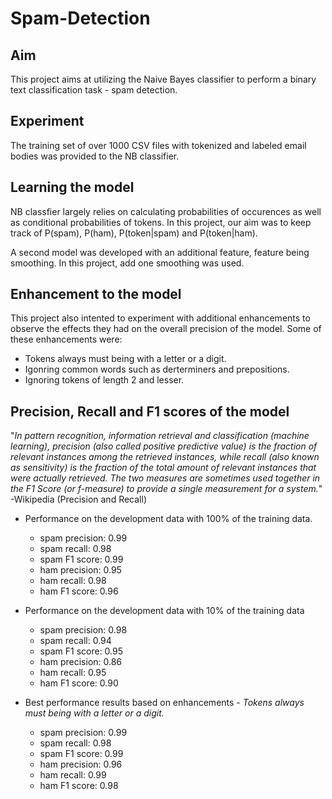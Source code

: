# Spam-Detection

## Aim
This project aims at utilizing the Naive Bayes classifier to perform a binary text classification task -  spam detection.

## Experiment
The training set of over 1000 CSV files with tokenized and labeled email bodies was provided to the NB classifier. 

## Learning the model
NB classfier largely relies on calculating probabilities of occurences as well as conditional probabilities of tokens. In this project, our aim was to keep track of P(spam), P(ham), P(token|spam) and P(token|ham).

A second model was developed with an additional feature, feature being smoothing. In this project, add one smoothing was used.

## Enhancement to the model
This project also intented to experiment with additional enhancements to observe the effects they had on the overall precision of the model. Some of these enhancements were:
* Tokens always must being with a letter or a digit.
* Igonring common words such as derterminers and prepositions.
* Ignoring tokens of length 2 and lesser.

## Precision, Recall and F1 scores of the model

"*In pattern recognition, information retrieval and classification (machine learning), precision (also called positive predictive value) is the fraction of relevant instances among the retrieved instances, while recall (also known as sensitivity) is the fraction of the total amount of relevant instances that were actually retrieved. The two measures are sometimes used together in the F1 Score (or f-measure) to provide a single measurement for a system.*"
-Wikipedia (Precision and Recall)

* Performance on the development data with 100% of the training data.
  * spam precision: 0.99
  * spam recall: 0.98
  * spam F1 score: 0.99
  * ham precision: 0.95
  * ham recall: 0.98
  * ham F1 score: 0.96

* Performance on the development data with 10% of the training data
  * spam precision: 0.98
  * spam recall: 0.94
  * spam F1 score: 0.95
  * ham precision: 0.86
  * ham recall: 0.95
  * ham F1 score: 0.90

* Best performance results based on enhancements - *Tokens always must being with a letter or a digit.*
  * spam precision: 0.99
  * spam recall: 0.98
  * spam F1 score: 0.99
  * ham precision: 0.96
  * ham recall: 0.99
  * ham F1 score: 0.98

